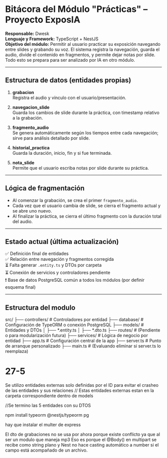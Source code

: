 # Bitácora del Módulo "Prácticas" – Proyecto ExposIA

**Responsable:** Dwesk  
**Lenguaje y Framework:** TypeScript + NestJS  
**Objetivo del módulo:** Permitir al usuario practicar su exposición navegando entre slides y grabando su voz. El sistema registra la navegación, guarda el audio, divide el contenido en fragmentos, y permite dejar notas por slide. Todo esto se prepara para ser analizado por IA en otro módulo.

---

## Estructura de datos (entidades propias)

1. **grabacion**  
   Registra el audio y vínculo con el usuario/presentación.

2. **navegacion_slide**  
   Guarda los cambios de slide durante la práctica, con timestamp relativo a la grabación.

3. **fragmento_audio**  
   Se genera automáticamente según los tiempos entre cada navegación; sirve para análisis detallado por slide.

4. **historial_practica**  
   Guarda la duración, inicio, fin y si fue terminada.

5. **nota_slide**  
   Permite que el usuario escriba notas por slide durante su práctica.

---

## Lógica de fragmentación

- Al comenzar la grabación, se crea el primer `fragmento_audio`.
- Cada vez que el usuario cambia de slide, se cierra el fragmento actual y se abre uno nuevo.
- Al finalizar la práctica, se cierra el último fragmento con la duración total del audio.

---

## Estado actual (última actualización)

✅ Definición final de entidades  
✅ Relación entre navegación y fragmentos corregida  
⏳ Falta generar `.entity.ts` y DTOs por carpeta  
⏳ Conexión de servicios y controladores pendiente  
❗ Base de datos PostgreSQL común a todos los módulos (por definir esquema final)

---

## Estructura del modulo
src/
├── controllers/               # Controladores por entidad
├── database/                  # Configuración de TypeORM o conexión PostgreSQL
├── models/                    # Entidades y DTOs
│   ├── *.entity.ts
│   ├── *.dto.ts
├── routes/                    # (Pendiente o para modularización futura)
├── services/                  # Lógica de negocio por entidad
├── app.ts                     # Configuración central de la app
├── server.ts                  # Punto de arranque personalizado
├── main.ts                    # (Evaluando eliminar si server.ts lo reemplaza)



# 27-5 

Se utilizo entidades externas solo definidas por el ID para evitar el crasheo de las entidades y sus relaciones // Estas entidades externas estan en la carpeta correspondiente dentro de models

//Se termino las 5 entidades con su DTOS 


npm install typeorm @nestjs/typeorm pg

hay que instalar el multer de express

El dto de grabaciones no se usa por ahora porque existe conflicto ya que al ser un modulo que maneja mp3 Eso es porque el @Body() en multipart se recibe como string plano y Nest no hace casting automático a number si el campo está acompañado de un archivo.